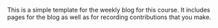 This is a simple template for the weekly  blog for this course.
It includes pages for the blog as well as for recording contributions that you make. 

